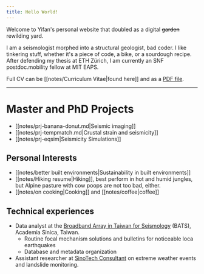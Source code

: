 ```yaml
---
title: Hello World!
---
```

Welcome to Yifan's personal website that doubled as a digital ~~garden~~ rewilding yard.

I am a seismologist morphed into a structural geologist, bad coder. I like tinkering stuff, whether it's a piece of code, a bike, or a sourdough recipe.
After defending my thesis at ETH Zürich, I am currently an SNF postdoc.mobility fellow at MIT EAPS.

Full CV can be [[notes/Curriculum Vitae|found here]] and as a [PDF file](https://yifanyin.github.io/yifans_cv_2022.pdf).

---
# Master and PhD Projects
- [[notes/prj-banana-donut.md|Seismic imaging]]
- [[notes/prj-tempmatch.md|Crustal strain and seismicity]]
- [[notes/prj-eqsim|Seismicity Simulations]]

## Personal Interests
- [[notes/better built environments|Sustainability in built environments]]
- [[notes/Hiking resume|Hiking]], best perform in hot and humid jungles, but Alpine pasture with cow poops are not too bad, either.
- [[notes/on cooking|Cooking]] and [[notes/coffee|coffee]]

## Technical experiences
- Data analyst at the [Broadband Array in Taiwan for Seismology](https://bats.earth.sinica.edu.tw/) (BATS), Academia Sinica, Taiwan.
    - Routine focal mechanism solutions and bulletins for noticeable loca earthquakes
    - Database and metadata organization
- Assistant researcher at [SinoTech Consultant](https://www.sinotech.org.tw/) on extreme weather events and landslide monitoring.